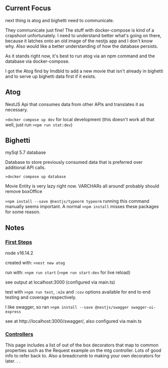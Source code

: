 ## Current Focus

next thing is atog and bighetti need to communicate.

They communicate just fine! The stuff with docker-compose is kind of a crapshoot unfortunately. I need to understand better what's going on there, because it latches onto an old image of the nestjs app and I don't know why. Also would like a better understanding of how the database persists.

As it stands right now, it's best to run atog via an npm command and the database via docker-compose.

I got the Atog find by ImdbId to add a new movie that isn't already in bighetti and to serve up bighetti data first if it exists.

## Atog

NestJS Api that consumes data from other APIs and translates it as necessary.

`>docker compose up dev` for local development (this doesn't work all that well, just run `>npm run stat:dev`)

## Bighetti

mySql 5.7 database

Database to store previously consumed data that is preferred over additional API calls.

`>docker compose up database`

Movie Entity is very lazy right now. VARCHARs all around! probably should remove boxOffice

`>npm install --save @nestjs/typeorm typeorm` running this command manually seems important. A normal `>npm install` misses these packages for some reason.

## Notes

### [First Steps](docs.nestjs.com/firststeps)

node v16.14.2

created with: `>nest new atog`

run with: `>npm run start` (`>npm run start:dev` for live reload)

see output at localhost:3000 (configured via main.ts)

test with `>npm run test`, `:e2e` and `:cov` options available for end to end testing and coverage respectively.

I like swagger, so ran `>npm install --save @nestjs/swagger swagger-ui-express`

see at http://localhost:3000/swagger/, also configured via main.ts

### [Controllers](docs.nestjs.com/controllers)

This page includes a list of out of the box decorators that map to common properties such as the Request example on the mtg controller. Lots of good info to refer back to. Also a breadcrumb to making your own decorators for later. . .

